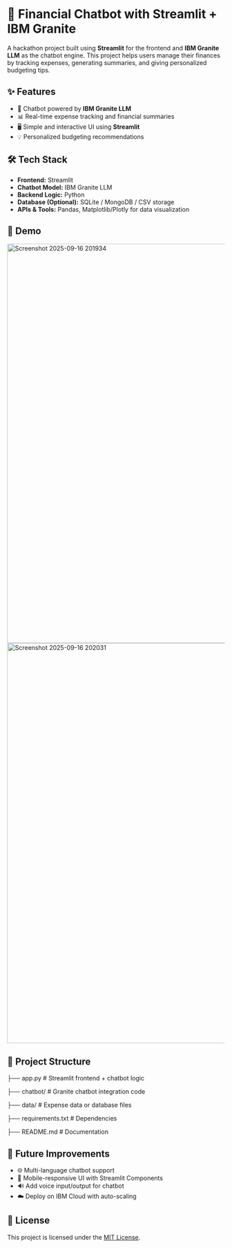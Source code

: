 # 💬 Financial Chatbot with Streamlit + IBM Granite
A hackathon project built using **Streamlit** for the frontend and **IBM Granite LLM** as the chatbot engine. This project helps users manage their finances by tracking expenses, generating summaries, and giving personalized budgeting tips.

## ✨ Features
- 💬 Chatbot powered by **IBM Granite LLM**  
- 📊 Real-time expense tracking and financial summaries  
- 🖥️ Simple and interactive UI using **Streamlit**  
- 💡 Personalized budgeting recommendations  

## 🛠️ Tech Stack
- **Frontend:** Streamlit  
- **Chatbot Model:** IBM Granite LLM  
- **Backend Logic:** Python  
- **Database (Optional):** SQLite / MongoDB / CSV storage  
- **APIs & Tools:** Pandas, Matplotlib/Plotly for data visualization  

## 📸 Demo
 <img width="1919" height="923" alt="Screenshot 2025-09-16 201934" src="https://github.com/user-attachments/assets/12ab8fb3-75a8-49a0-a3f0-fbfd9e83bbc0" />
 <img width="1916" height="925" alt="Screenshot 2025-09-16 202031" src="https://github.com/user-attachments/assets/c71e0418-7557-4c4c-9e70-d20871623e23" />

## 📂 Project Structure
├── app.py # Streamlit frontend + chatbot logic

├── chatbot/ # Granite chatbot integration code

├── data/ # Expense data or database files

├── requirements.txt # Dependencies

├── README.md # Documentation

## 📝 Future Improvements
- 🌐 Multi-language chatbot support  
- 📱 Mobile-responsive UI with Streamlit Components  
- 🔊 Add voice input/output for chatbot  
- ☁️ Deploy on IBM Cloud with auto-scaling  

## 📜 License
This project is licensed under the [MIT License](LICENSE).

